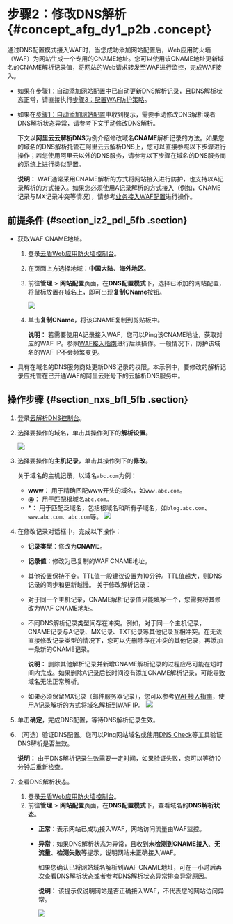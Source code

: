 # 步骤2：修改DNS解析 {#concept_afg_dy1_p2b .concept}

通过DNS配置模式接入WAF时，当您成功添加网站配置后，Web应用防火墙（WAF）为网站生成一个专用的CNAME地址。您可以使用该CNAME地址更新域名的CNAME解析记录值，将网站的Web请求转发至WAF进行监控，完成WAF接入。

-   如果在[步骤1：自动添加网站配置](intl.zh-CN/快速入门/步骤1：自动添加网站配置.md#)中已自动更新DNS解析记录，且DNS解析状态正常，请直接执行[步骤3：配置WAF防护策略](intl.zh-CN/快速入门/步骤3：配置WAF防护策略.md#)。
-   如果在[步骤1：自动添加网站配置](intl.zh-CN/快速入门/步骤1：自动添加网站配置.md#)中收到提示，需要手动修改DNS解析或者DNS解析状态异常，请参考下文手动修改DNS解析。

    下文以**阿里云云解析DNS**为例介绍修改域名**CNAME**解析记录的方法。如果您的域名的DNS解析托管在阿里云云解析DNS上，您可以直接参照以下步骤进行操作；若您使用阿里云以外的DNS服务，请参考以下步骤在域名的DNS服务商的系统上进行类似配置。

    **说明：** WAF通常采用CNAME解析的方式将网站接入进行防护，也支持以A记录解析的方式接入。如果您必须使用A记录解析的方式接入（例如，CNAME记录与MX记录冲突等情况），请参考[业务接入WAF配置](../../../../../intl.zh-CN/用户指南/使用DNS配置模式接入WAF/业务接入WAF配置.md#)进行操作。


## 前提条件 {#section_iz2_pdl_5fb .section}

-   获取WAF CNAME地址。
    1.  登录[云盾Web应用防火墙控制台](https://yundun.console.aliyun.com/?p=waf)。
    2.  在页面上方选择地域：**中国大陆**、**海外地区**。
    3.  前往**管理** \> **网站配置**页面，在**DNS配置模式**下，选择已添加的网站配置，将鼠标放置在域名上，即可出现**复制CName**按钮。

        ![](http://static-aliyun-doc.oss-cn-hangzhou.aliyuncs.com/assets/img/15546/15532337857565_zh-CN.png)

    4.  单击**复制CName**，将该CNAME复制到剪贴板中。

        **说明：** 若需要使用A记录接入WAF，您可以Ping该CNAME地址，获取对应的WAF IP。参照[WAF接入指南](../../../../../intl.zh-CN/用户指南/使用DNS配置模式接入WAF/业务接入WAF配置.md#)进行后续操作。一般情况下，防护该域名的WAF IP不会频繁变更。

-   具有在域名的DNS服务商处更新DNS记录的权限。本示例中，要修改的解析记录应托管在已开通WAF的阿里云账号下的云解析DNS服务中。

## 操作步骤 {#section_nxs_bfl_5fb .section}

1.  登录[云解析DNS控制台](https://dns.console.aliyun.com/#/dns/domainList)。
2.  选择要操作的域名，单击其操作列下的**解析设置**。

    ![](http://static-aliyun-doc.oss-cn-hangzhou.aliyuncs.com/assets/img/15549/15532337857588_zh-CN.jpg)

3.  选择要操作的**主机记录**，单击其操作列下的**修改**。

    关于域名的主机记录，以域名`abc.com`为例：

    -   **www**： 用于精确匹配www开头的域名，如`www.abc.com`。
    -   **@**： 用于匹配根域名`abc.com`。
    -   **\***： 用于匹配泛域名，包括根域名和所有子域名，如`blog.abc.com`、`www.abc.com`、`abc.com`等。
    ![](http://static-aliyun-doc.oss-cn-hangzhou.aliyuncs.com/assets/img/15549/15532337857589_zh-CN.jpg)

4.  在修改记录对话框中，完成以下操作：

    -   **记录类型**：修改为**CNAME**。
    -   **记录值**：修改为已复制的WAF CNAME地址。
    -   其他设置保持不变。TTL值一般建议设置为10分钟。TTL值越大，则DNS记录的同步和更新越慢。
    关于修改解析记录：

    -   对于同一个主机记录，CNAME解析记录值只能填写一个，您需要将其修改为WAF CNAME地址。
    -   不同DNS解析记录类型间存在冲突。例如，对于同一个主机记录，CNAME记录与A记录、MX记录、TXT记录等其他记录互相冲突。在无法直接修改记录类型的情况下，您可以先删除存在冲突的其他记录，再添加一条新的CNAME记录。

        **说明：** 删除其他解析记录并新增CNAME解析记录的过程应尽可能在短时间内完成。如果删除A记录后长时间没有添加CNAME解析记录，可能导致域名无法正常解析。

    -   如果必须保留MX记录（邮件服务器记录），您可以参考[WAF接入指南](../../../../../intl.zh-CN/用户指南/使用DNS配置模式接入WAF/业务接入WAF配置.md#)，使用A记录解析的方式将域名解析到WAF IP。
    ![](http://static-aliyun-doc.oss-cn-hangzhou.aliyuncs.com/assets/img/15549/15532337857590_zh-CN.jpg)

5.  单击**确定**，完成DNS配置，等待DNS解析记录生效。
6.  （可选）验证DNS配置。您可以Ping网站域名或使用[DNS Check](https://mxtoolbox.com/dnscheck.aspx)等工具验证DNS解析是否生效。

    **说明：** 由于DNS解析记录生效需要一定时间，如果验证失败，您可以等待10分钟后重新检查。

7.  查看DNS解析状态。
    1.  登录[云盾Web应用防火墙控制台](https://yundun.console.aliyun.com/?p=waf)。
    2.  前往**管理** \> **网站配置**页面，在**DNS配置模式**下，查看域名的**DNS解析状态**。
        -   **正常**：表示网站已成功接入WAF，网站访问流量由WAF监控。
        -   **异常**：如果DNS解析状态为异常，且收到**未检测到CNAME接入**、**无流量**、**检测失败**等提示，说明网站未正确接入WAF。

            如果您确认已将网站域名解析到WAF CNAME地址，可在一小时后再次查看DNS解析状态或者参考[DNS解析状态异常](../../../../../intl.zh-CN/常见问题/DNS解析状态异常.md#)排查异常原因。

            **说明：** 该提示仅说明网站是否正确接入WAF，不代表您的网站访问异常。

            ![](http://static-aliyun-doc.oss-cn-hangzhou.aliyuncs.com/assets/img/15549/15532337867591_zh-CN.jpg)


